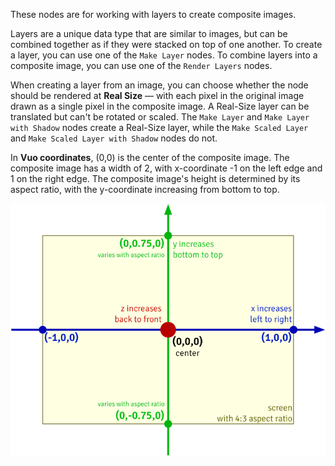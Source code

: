 These nodes are for working with layers to create composite images. 

Layers are a unique data type that are similar to images, but can be combined together as if they were stacked on top of one another. To create a layer, you can use one of the `Make Layer` nodes. To combine layers into a composite image, you can use one of the `Render Layers` nodes. 

When creating a layer from an image, you can choose whether the node should be rendered at **Real Size** — with each pixel in the original image drawn as a single pixel in the composite image. A Real-Size layer can be translated but can't be rotated or scaled. The `Make Layer` and `Make Layer with Shadow` nodes create a Real-Size layer, while the `Make Scaled Layer` and `Make Scaled Layer with Shadow` nodes do not.  

In **Vuo coordinates**, (0,0) is the center of the composite image. The composite image has a width of 2, with x-coordinate -1 on the left edge and 1 on the right edge. The composite image's height is determined by its aspect ratio, with the y-coordinate increasing from bottom to top. 

![Vuo Coordinate System](vuo-coordinates-transparent.png)
